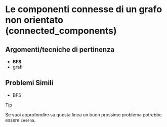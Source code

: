 # Le componenti connesse di un grafo non orientato (connected_components)



## Argomenti/tecniche di pertinenza

 - **BFS**
 - grafi
## Problemi Simili

 - BFS

> [!TIP]
> Se vuoi approfondire su questa linea un buon prossimo problema potrebbe essere `cesena`.

